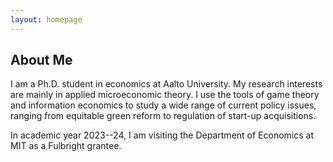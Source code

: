 ```yaml
---
layout: homepage
---
```


## About Me

I am a Ph.D. student in economics at Aalto University. My research interests are mainly in applied microeconomic theory. I use the tools of game theory and information economics to study a wide range of current policy issues, ranging from equitable green reform to regulation of start-up acquisitions. 

In academic year 2023--24, I am visiting the Department of Economics at MIT as a Fulbright grantee.  

